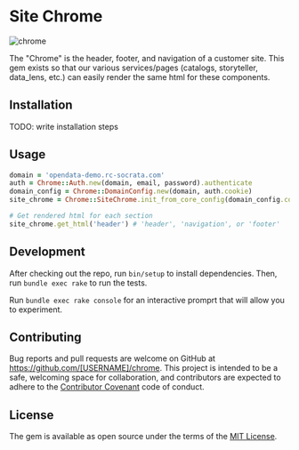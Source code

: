 # Site Chrome

![chrome](http://www.3dtotal.com/admin/new_cropper/tutorial_content_images/208_tid_main_01.jpg)

The "Chrome" is the header, footer, and navigation of a customer site. This gem exists so that our various services/pages (catalogs, storyteller, data_lens, etc.) can easily render the same html for these components.

## Installation

TODO: write installation steps

## Usage

```ruby
domain = 'opendata-demo.rc-socrata.com'
auth = Chrome::Auth.new(domain, email, password).authenticate
domain_config = Chrome::DomainConfig.new(domain, auth.cookie)
site_chrome = Chrome::SiteChrome.init_from_core_config(domain_config.config)

# Get rendered html for each section
site_chrome.get_html('header') # 'header', 'navigation', or 'footer'
```

## Development

After checking out the repo, run `bin/setup` to install dependencies. Then, run `bundle exec rake` to run the tests.

Run `bundle exec rake console` for an interactive promprt that will allow you to experiment.

## Contributing

Bug reports and pull requests are welcome on GitHub at https://github.com/[USERNAME]/chrome. This project is intended to be a safe, welcoming space for collaboration, and contributors are expected to adhere to the [Contributor Covenant](http://contributor-covenant.org) code of conduct.


## License

The gem is available as open source under the terms of the [MIT License](http://opensource.org/licenses/MIT).

